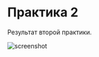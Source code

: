 # Практика 2
Результат второй практики.

![screenshot](https://github.com/user-attachments/assets/8eb66d8f-7435-4be6-9f43-66a635922eb2)
